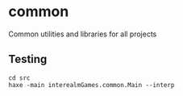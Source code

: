 # common
Common utilities and libraries for all projects

## Testing

```
cd src
haxe -main interealmGames.common.Main --interp
```
